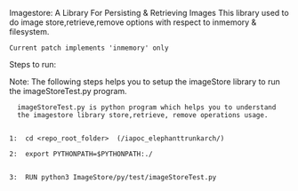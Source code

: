 Imagestore: A Library For Persisting & Retrieving Images
	This library used to do image store,retrieve,remove
    	options with respect to inmemory & filesystem.

	Current patch implements 'inmemory' only


Steps to run:

Note:	  The following steps helps you to setup the imageStore library to
	  run the imageStoreTest.py program.
	  
	  imageStoreTest.py is python program which helps you to understand
	  the imagestore library store,retrieve, remove operations usage.


	1:	cd <repo_root_folder>  (/iapoc_elephanttrunkarch/)

	2:	export PYTHONPATH=$PYTHONPATH:./


	3:	RUN python3 ImageStore/py/test/imageStoreTest.py
